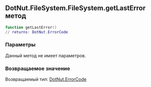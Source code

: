 ## DotNut.FileSystem.FileSystem.getLastError метод


```lua
function getLastError()
// returns: DotNut.ErrorCode
```


### Параметры

Данный метод не имеет параметров.

### Возвращаемое значение

Возвращаемый тип: [DotNut.ErrorCode](../../../DotNut/ErrorCode.md)

